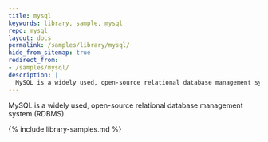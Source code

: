 ```yaml
---
title: mysql
keywords: library, sample, mysql
repo: mysql
layout: docs
permalink: /samples/library/mysql/
hide_from_sitemap: true
redirect_from:
- /samples/mysql/
description: |
  MySQL is a widely used, open-source relational database management system (RDBMS).
---
```


MySQL is a widely used, open-source relational database management system (RDBMS).


{% include library-samples.md %}
